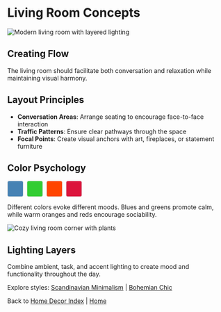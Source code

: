 # Living Room Concepts

![Modern living room with layered lighting](https://images.unsplash.com/photo-1586023492125-27b2c045efd7?w=800&q=80)

## Creating Flow

The living room should facilitate both conversation and relaxation while maintaining visual harmony.

## Layout Principles

- **Conversation Areas**: Arrange seating to encourage face-to-face interaction
- **Traffic Patterns**: Ensure clear pathways through the space
- **Focal Points**: Create visual anchors with art, fireplaces, or statement furniture

## Color Psychology

<div style="display: flex; gap: 8px; margin: 15px 0;">
  <div style="width: 35px; height: 35px; background-color: #4682B4; border: 1px solid #ddd; border-radius: 4px;" title="Steel Blue - Calm"></div>
  <div style="width: 35px; height: 35px; background-color: #32CD32; border: 1px solid #ddd; border-radius: 4px;" title="Lime Green - Fresh"></div>
  <div style="width: 35px; height: 35px; background-color: #FF4500; border: 1px solid #ddd; border-radius: 4px;" title="Orange Red - Social"></div>
  <div style="width: 35px; height: 35px; background-color: #DC143C; border: 1px solid #ddd; border-radius: 4px;" title="Crimson - Energetic"></div>
</div>

Different colors evoke different moods. Blues and greens promote calm, while warm oranges and reds encourage sociability.

![Cozy living room corner with plants](https://images.unsplash.com/photo-1555041469-a586c61ea9bc?w=600&q=80)

## Lighting Layers

Combine ambient, task, and accent lighting to create mood and functionality throughout the day.

Explore styles: [Scandinavian Minimalism](styles/scandinavian-minimalism.md) | [Bohemian Chic](styles/bohemian-chic.md)

Back to [Home Decor Index](index.md) | [Home](../../index.md)